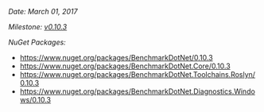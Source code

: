 _Date: March 01, 2017_

_Milestone: [v0.10.3](https://github.com/PerfDotNet/BenchmarkDotNet/issues?q=milestone%3Av0.10.3)_

_NuGet Packages:_
* https://www.nuget.org/packages/BenchmarkDotNet/0.10.3
* https://www.nuget.org/packages/BenchmarkDotNet.Core/0.10.3
* https://www.nuget.org/packages/BenchmarkDotNet.Toolchains.Roslyn/0.10.3
* https://www.nuget.org/packages/BenchmarkDotNet.Diagnostics.Windows/0.10.3